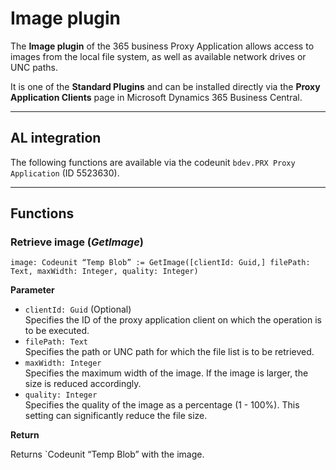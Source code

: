 # Image plugin

The **Image plugin** of the 365 business Proxy Application allows access to images from the local file system, as well as available network drives or UNC paths.

It is one of the **Standard Plugins** and can be installed directly via the **Proxy Application Clients** page in Microsoft Dynamics 365 Business Central.

---

## AL integration

The following functions are available via the codeunit `bdev.PRX Proxy Application` (ID 5523630).

---

## Functions

### Retrieve image (*GetImage*)

```al
image: Codeunit “Temp Blob” := GetImage([clientId: Guid,] filePath: Text, maxWidth: Integer, quality: Integer)
```

**Parameter**

 - `clientId: Guid` (Optional)<br>
   Specifies the ID of the proxy application client on which the operation is to be executed.
 - `filePath: Text`<br>
   Specifies the path or UNC path for which the file list is to be retrieved.
 - `maxWidth: Integer`<br>
   Specifies the maximum width of the image. If the image is larger, the size is reduced accordingly.
 - `quality: Integer`<br>
   Specifies the quality of the image as a percentage (1 - 100%). This setting can significantly reduce the file size.

**Return**

Returns `Codeunit “Temp Blob” with the image.



